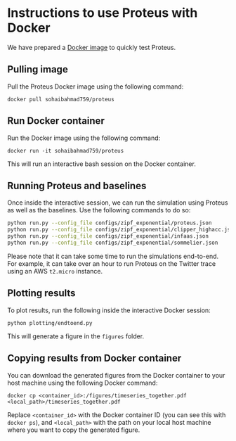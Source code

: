 # Instructions to use Proteus with Docker

We have prepared a [Docker image](https://hub.docker.com/r/sohaibahmad759/proteus) to quickly test Proteus.

## Pulling image

Pull the Proteus Docker image using the following command:

`docker pull sohaibahmad759/proteus`

## Run Docker container

Run the Docker image using the following command:

`docker run -it sohaibahmad759/proteus`

This will run an interactive bash session on the Docker container. 

## Running Proteus and baselines

Once inside the interactive session, we can run the simulation using Proteus as well as the baselines. Use the following commands to do so:

```bash
python run.py --config_file configs/zipf_exponential/proteus.json
python run.py --config_file configs/zipf_exponential/clipper_highacc.json
python run.py --config_file configs/zipf_exponential/infaas.json
python run.py --config_file configs/zipf_exponential/sommelier.json
```

Please note that it can take some time to run the simulations end-to-end. For example, it can take over an hour to run Proteus on the Twitter trace using an AWS `t2.micro` instance.

## Plotting results

To plot results, run the following inside the interactive Docker session:

`python plotting/endtoend.py`

This will generate a figure in the `figures` folder. 

## Copying results from Docker container

You can download the generated figures from the Docker container to your host machine using the following Docker command:

`docker cp <container_id>:/figures/timeseries_together.pdf <local_path>/timeseries_together.pdf`

Replace `<container_id>` with the Docker container ID (you can see this with `docker ps`), and `<local_path>` with the path on your local host machine where you want to copy the generated figure.
